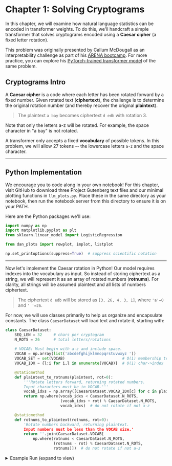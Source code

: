 # Chapter 1: Solving Cryptograms

In this chapter, we will examine how natural language statistics can be encoded in transformer weights. To do this, we'll handcraft a simple transformer that solves cryptograms encoded using a **Caesar cipher** (a fixed letter rotation).

<div class="warning">
This problem was originally presented by Callum McDougall as an interpretability challenge as part of his <a href="https://github.com/callummcdougall/ARENA_3.0">ARENA bootcamp</a>. For more practice, you can explore his <a href="https://colab.research.google.com/drive/1pW1qAd52ZRf6gU-fTORjVyVKHuoLzJzH">PyTorch-trained transformer model</a> of the same problem.
</div>

## Cryptograms Intro

A **Caesar cipher** is a code where each letter has been rotated forward by a fixed number. Given rotated text (**ciphertext**), the challenge is to determine the original rotation number (and thereby recover the original **plaintext**).

> The plaintext `a bay` becomes ciphertext `d edb` with rotation 3.

Note that only the letters a-z will be rotated. For example, the space character in "a bay" is not rotated.

A transformer only accepts a fixed **vocabulary** of possible tokens. In this problem, we will allow 27 tokens -- the lowercase letters `a-z` and the space character.

---
## Python Implementation

We encourage you to code along in your own notebook! For this chapter, visit GitHub to download three Project Gutenberg text files and our minimal plotting functions in `llm_plots.py`. Place these in the same directory as your notebook, then run the notebook server from this directory to ensure it is on your PATH.

Here are the Python packages we'll use:

```python
import numpy as np
import matplotlib.pyplot as plt
from sklearn.linear_model import LogisticRegression

from dan_plots import rowplot, implot, listplot

np.set_printoptions(suppress=True)  # suppress scientific notation
```

---
Now let's implement the Caesar rotation in Python! Our model requires indexes into the vocabulary as input. So instead of storing ciphertext as a string, we will represent it as an array of rotated numbers (**rotnums**). For clarity, all strings will be assumed plaintext and all lists of numbers ciphertext.

> The ciphertext `d edb` will be stored as `[3, 26, 4, 3, 1]`, where `'a'=0` and `' '=26`.

For now, we will use classes primarily to help us organize and encapsulate constants. The class `CaesarDataset` will load text and rotate it, starting with:

```python
class CaesarDataset:
    SEQ_LEN = 32     # chars per cryptogram
    N_ROTS = 26      # total letters/rotations
    
    # VOCAB: Must begin with a-z and include space.
    VOCAB = np.array(list('abcdefghijklmnopqrstuvwxyz '))
    VOCAB_SET = set(VOCAB)                         # O(1) membership test
    VOCAB_IDX = {l:i for i,l in enumerate(VOCAB)}  # O(1) char->index

    @staticmethod
    def plaintext_to_rotnums(plaintext, rot=0):
        '''Rotate letters forward, returning rotated numbers.
        Input characters must be in VOCAB.'''
        vocab_idxs = np.array([CaesarDataset.VOCAB_IDX[c] for c in plaintext])
        return np.where(vocab_idxs < CaesarDataset.N_ROTS, 
                        (vocab_idxs + rot) % CaesarDataset.N_ROTS,
                        vocab_idxs)  # do not rotate if not a-z

    @staticmethod
    def rotnums_to_plaintext(rotnums, rot=0):
        'Rotate numbers backward, returning plaintext.
        Input numbers must be less than the VOCAB size.'
        return ''.join(CaesarDataset.VOCAB[
            np.where(rotnums < CaesarDataset.N_ROTS,
                     (rotnums - rot) % CaesarDataset.N_ROTS,
                     rotnums)])  # do not rotate if not a-z
```

<details><summary>Example Run (expand to view)</summary>

```python
rot = 5
plaintext = 'the quick brown fox jumps over the lazy dog'
rotnums = CaesarDataset.plaintext_to_rotnums(plaintext, rot)

print('plaintext:', plaintext)
print('ciphertext:', CaesarDataset.rotnums_to_plaintext(rotnums))
print('plaintext (hopefully!):',
        CaesarDataset.rotnums_to_plaintext(rotnums, rot))
```

This outputs:

```
plaintext: the quick brown fox jumps over the lazy dog
ciphertext: ymj vznhp gwtbs ktc ozrux tajw ymj qfed itl
plaintext (hopefully!): the quick brown fox jumps over the lazy dog
```
</details>
